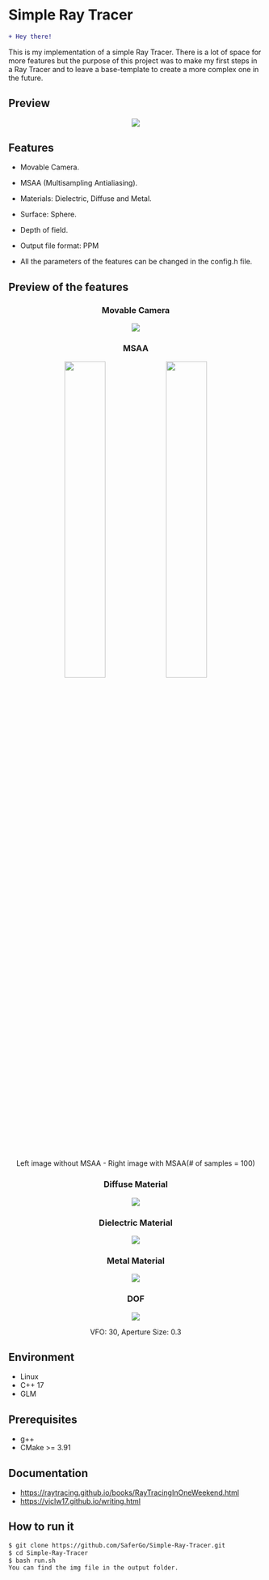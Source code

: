 # Simple Ray Tracer

```diff
+ Hey there! 
```

This is my implementation of a simple Ray Tracer. There is a lot of space for more features but the purpose of this project was to make my first steps in a Ray Tracer and to leave a base-template to create a more complex one in the future.

## Preview
<p align="center">
  <img src="https://user-images.githubusercontent.com/19228971/178521019-93b74f3e-f9ea-4de8-8e49-68aa15a88aa8.jpeg" />
</p>

## Features
- Movable Camera.
- MSAA (Multisampling Antialiasing).
- Materials: Dielectric, Diffuse and Metal.
- Surface: Sphere.
- Depth of field.
- Output file format: PPM 

- All the parameters of the features can be changed in the config.h file.


## Preview of the features

<h3 align="center">Movable Camera</h3>

<p align="center">
  <img src="https://user-images.githubusercontent.com/19228971/178526657-7a8f36e8-47e5-48ac-bb3c-70085567cc22.jpeg" />
</p>

<h3 align="center">MSAA</h3>

<p align="center">
<img src="https://user-images.githubusercontent.com/19228971/178540446-5c46ff74-4497-4b6e-9c71-ff4dceb39acb.jpeg" width="40%" height="40%" /><img src="https://user-images.githubusercontent.com/19228971/178537351-26489eae-07d8-486e-9ded-70e9663f69c3.jpeg" width="40%" height="40%"/></p>
<p align ="center"> Left image without MSAA  -  Right image with MSAA(# of samples = 100) </p>
</p>


<h3 align="center">Diffuse Material</h3>

<p align="center">
  <img src="https://user-images.githubusercontent.com/19228971/178542458-39290277-57ec-4633-9a4b-ef6368aa3cb2.jpeg" />
</p>

<h3 align="center">Dielectric Material</h3>

<p align="center">
  <img src="https://user-images.githubusercontent.com/19228971/178546408-6565aeec-e131-47d8-9737-2ff8f055c6a0.jpeg" />
</p>

<h3 align="center">Metal Material</h3>

<p align="center">
  <img src="https://user-images.githubusercontent.com/19228971/178548651-a94f43b9-ce79-440f-bdd3-763ce231b34e.jpeg" />
</p>

<h3 align="center">DOF</h3>

<p align="center">
  <img src="https://user-images.githubusercontent.com/19228971/178552159-6fc79557-7134-4e47-aefb-be04c6b7c163.jpeg" />
  <p align ="center"> VFO: 30, Aperture Size: 0.3 </p>
</p>



## Environment
  - Linux
  - C++ 17
  - GLM

## Prerequisites
- g++
- CMake >= 3.91

## Documentation
- https://raytracing.github.io/books/RayTracingInOneWeekend.html
- https://viclw17.github.io/writing.html

## How to run it

```diff
$ git clone https://github.com/SaferGo/Simple-Ray-Tracer.git
$ cd Simple-Ray-Tracer
$ bash run.sh
You can find the img file in the output folder.
```
